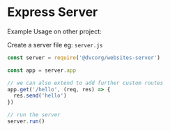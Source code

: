 # Express Server

Example Usage on other project:

Create a server file eg: `server.js`

```js
const server = require('@dvcorg/websites-server')

const app = server.app

// we can also extend to add further custom routes
app.get('/hello', (req, res) => {
  res.send('hello')
})

// run the server
server.run()
```
